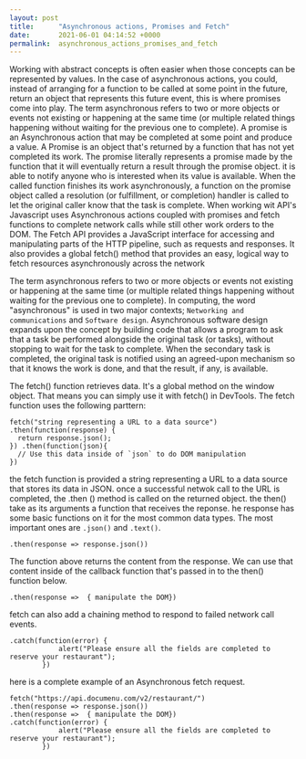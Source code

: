 ```yaml
---
layout: post
title:      "Asynchronous actions, Promises and Fetch"
date:       2021-06-01 04:14:52 +0000
permalink:  asynchronous_actions_promises_and_fetch
---
```


Working with abstract concepts is often easier when those concepts can be represented by values. In the case of asynchronous actions, you could, instead of arranging for a function to be called at some point in the future, return an object that represents this future event, this is where promises come into play. The term asynchronous refers to two or more objects or events not existing or happening at the same time (or multiple related things happening without waiting for the previous one to complete). A promise is an Asynchronous action that may be completed at some point and produce a value. A Promise is an object that's returned by a function that has not yet completed its work. The promise literally represents a promise made by the function that it will eventually return a result through the promise object. it is able to notify anyone  who is interested when its value is available.  When the called function finishes its work asynchronously, a function on the promise object called a resolution (or fulfillment, or completion) handler is called to let the original caller know that the task is complete. When working wit API's Javascript uses Asynchronous actions coupled with promises and fetch functions to complete network calls while still other work orders to the DOM. 
The Fetch API provides a JavaScript interface for accessing and manipulating parts of the HTTP pipeline, such as requests and responses. It also provides a global fetch() method that provides an easy, logical way to fetch resources asynchronously across the network

The term asynchronous refers to two or more objects or events not existing or happening at the same time (or multiple related things happening without waiting for the previous one to complete). In computing, the word "asynchronous" is used in two major contexts; `Networking and communications` and `Software design`. Asynchronous software design expands upon the concept by building code that allows a program to ask that a task be performed alongside the original task (or tasks), without stopping to wait for the task to complete. When the secondary task is completed, the original task is notified using an agreed-upon mechanism so that it knows the work is done, and that the result, if any, is available.

The fetch() function retrieves data. It's a global method on the window object. That means you can simply use it with fetch() in DevTools. The fetch function uses the following parttern: 

```
fetch("string representing a URL to a data source") 
.then(function(response) {
  return response.json();
}) .then(function(json){
  // Use this data inside of `json` to do DOM manipulation
}) 
```

the fetch function is provided a string representing a URL to a data source that stores its data in JSON. once a successful netwok call to the URL is completed, the  .then () method is called on the returned object. the then() take as its arguments a function that receives the reponse. he response has some basic functions on it for the most common data types. The most important ones are `.json()` and `.text()`.
```
.then(response => response.json())
```
The function above returns the content from the response. We can use that content inside of the callback function that's  passed in to the then() function below.
```
.then(response =>  { manipulate the DOM})
```
fetch can also add a  chaining method to respond to failed network call events. 
```
.catch(function(error) {
            alert("Please ensure all the fields are completed to reserve your restaurant");
        })
```

here is a complete example of an Asynchronous fetch request. 
```
fetch("https://api.documenu.com/v2/restaurant/")
.then(response => response.json())
.then(response =>  { manipulate the DOM})
.catch(function(error) {
            alert("Please ensure all the fields are completed to reserve your restaurant");
        })
```